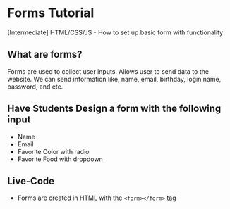 # Forms Tutorial
[Intermediate] HTML/CSS/JS - How to set up basic form with functionality


## What are forms?
Forms are used to collect user inputs. Allows user to send data to the website. We can send information like, name, email, birthday, login name, password, and etc. 

## Have Students Design a form with the following input
- Name
- Email
- Favorite Color with radio
- Favorite Food with dropdown

## Live-Code 
- Forms are created in HTML with the `<form></form>` tag
